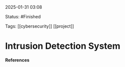 
2025-01-31 03:08

Status: #Finished 

Tags: [[cybersecurity]] [[project]]

# Intrusion Detection System






#### References
